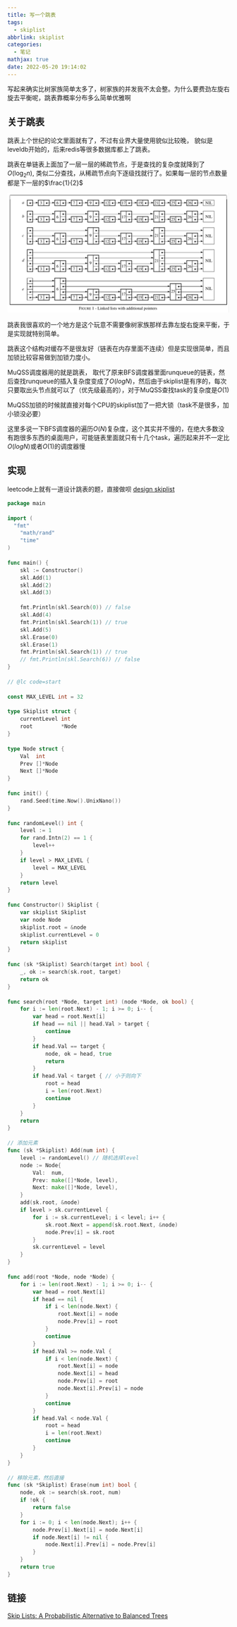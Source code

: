 ```yaml
---
title: 写一个跳表
tags:
  - skiplist
abbrlink: skiplist
categories:
  - 笔记
mathjax: true
date: 2022-05-20 19:14:02
---
```


写起来确实比树家族简单太多了，树家族的并发我不太会整。为什么要费劲左旋右旋去平衡呢，跳表靠概率分布多么简单优雅啊
<!-- more -->

## 关于跳表

跳表上个世纪的论文里面就有了，不过有业界大量使用貌似比较晚， 貌似是leveldb开始的，后来redis等很多数据库都上了跳表。

跳表在单链表上面加了一层一层的稀疏节点，于是查找的复杂度就降到了$O(\log_2n)$, 类似二分查找，从稀疏节点向下逐级找就行了。如果每一层的节点数量都是下一层的$\frac{1}{2}$

![](skiplist/1653038576.png)

跳表我很喜欢的一个地方是这个玩意不需要像树家族那样去靠左旋右旋来平衡，于是实现就特别简单。

跳表这个结构对缓存不是很友好（链表在内存里面不连续）但是实现很简单，而且加锁比较容易做到加锁力度小。

MuQSS调度器用的就是跳表， 取代了原来BFS调度器里面runqueue的链表，然后查找runqueue的插入复杂度变成了$O(logN)$，然后由于skiplist是有序的，每次只要取出头节点就可以了（优先级最高的），对于MuQSS查找task的复杂度是$O(1)$

MuQSS加锁的时候就直接对每个CPU的skiplist加了一把大锁（task不是很多，加小锁没必要）

这里多说一下BFS调度器的遍历$O(N)$复杂度，这个其实并不慢的，在绝大多数没有跑很多东西的桌面用户，可能链表里面就只有十几个task，遍历起来并不一定比$O(logN)$或者$O(1)$的调度器慢

## 实现

leetcode上就有一道设计跳表的题，直接做呗 [design skiplist](https://leetcode.com/problems/design-skiplist/)

```go
package main

import (
  "fmt"
	"math/rand"
	"time"
)

func main() {
	skl := Constructor()
	skl.Add(1)
	skl.Add(2)
	skl.Add(3)

	fmt.Println(skl.Search(0)) // false
	skl.Add(4)
	fmt.Println(skl.Search(1)) // true
	skl.Add(5)
	skl.Erase(0)
	skl.Erase(1)
	fmt.Println(skl.Search(1)) // true
	// fmt.Println(skl.Search(6)) // false
}

// @lc code=start

const MAX_LEVEL int = 32

type Skiplist struct {
	currentLevel int
	root         *Node
}

type Node struct {
	Val  int
	Prev []*Node
	Next []*Node
}

func init() {
	rand.Seed(time.Now().UnixNano())
}

func randomLevel() int {
	level := 1
	for rand.Intn(2) == 1 {
		level++
	}
	if level > MAX_LEVEL {
		level = MAX_LEVEL
	}
	return level
}

func Constructor() Skiplist {
	var skiplist Skiplist
	var node Node
	skiplist.root = &node
	skiplist.currentLevel = 0
	return skiplist
}

func (sk *Skiplist) Search(target int) bool {
	_, ok := search(sk.root, target)
	return ok
}

func search(root *Node, target int) (node *Node, ok bool) {
	for i := len(root.Next) - 1; i >= 0; i-- {
		var head = root.Next[i]
		if head == nil || head.Val > target {
			continue
		}
		if head.Val == target {
			node, ok = head, true
			return
		}
		if head.Val < target { // 小于则向下
			root = head
			i = len(root.Next)
			continue
		}
	}
	return
}

// 添加元素
func (sk *Skiplist) Add(num int) {
	level := randomLevel() // 随机选择level
	node := Node{
		Val:  num,
		Prev: make([]*Node, level),
		Next: make([]*Node, level),
	}
	add(sk.root, &node)
	if level > sk.currentLevel {
		for i := sk.currentLevel; i < level; i++ {
			sk.root.Next = append(sk.root.Next, &node)
			node.Prev[i] = sk.root
		}
		sk.currentLevel = level
	}
}

func add(root *Node, node *Node) {
	for i := len(root.Next) - 1; i >= 0; i-- {
		var head = root.Next[i]
		if head == nil {
			if i < len(node.Next) {
				root.Next[i] = node
				node.Prev[i] = root
			}
			continue
		}
		if head.Val >= node.Val {
			if i < len(node.Next) {
				root.Next[i] = node
				node.Next[i] = head
				node.Prev[i] = root
				node.Next[i].Prev[i] = node
			}
			continue
		}
		if head.Val < node.Val {
			root = head
			i = len(root.Next)
			continue
		}
	}
}

// 移除元素，然后直接
func (sk *Skiplist) Erase(num int) bool {
	node, ok := search(sk.root, num)
	if !ok {
		return false
	}
	for i := 0; i < len(node.Next); i++ {
		node.Prev[i].Next[i] = node.Next[i]
		if node.Next[i] != nil {
			node.Next[i].Prev[i] = node.Prev[i]
		}
	}
	return true
}
```

## 链接

[Skip Lists: A Probabilistic Alternative to
Balanced Trees](https://15721.courses.cs.cmu.edu/spring2018/papers/08-oltpindexes1/pugh-skiplists-cacm1990.pdf)  
